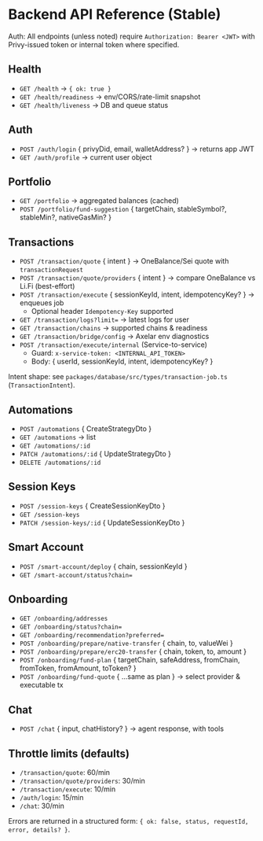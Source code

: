 # Backend API Reference (Stable)

Auth: All endpoints (unless noted) require `Authorization: Bearer <JWT>` with Privy-issued token or internal token where specified.

## Health
- `GET /health` → `{ ok: true }`
- `GET /health/readiness` → env/CORS/rate-limit snapshot
- `GET /health/liveness` → DB and queue status

## Auth
- `POST /auth/login` { privyDid, email, walletAddress? } → returns app JWT
- `GET /auth/profile` → current user object

## Portfolio
- `GET /portfolio` → aggregated balances (cached)
- `POST /portfolio/fund-suggestion` { targetChain, stableSymbol?, stableMin?, nativeGasMin? }

## Transactions
- `POST /transaction/quote` { intent } → OneBalance/Sei quote with `transactionRequest`
- `POST /transaction/quote/providers` { intent } → compare OneBalance vs Li.Fi (best-effort)
- `POST /transaction/execute` { sessionKeyId, intent, idempotencyKey? } → enqueues job
  - Optional header `Idempotency-Key` supported
- `GET /transaction/logs?limit=` → latest logs for user
- `GET /transaction/chains` → supported chains & readiness
- `GET /transaction/bridge/config` → Axelar env diagnostics
- `POST /transaction/execute/internal` (Service-to-service)
  - Guard: `x-service-token: <INTERNAL_API_TOKEN>`
  - Body: { userId, sessionKeyId, intent, idempotencyKey? }

Intent shape: see `packages/database/src/types/transaction-job.ts` (`TransactionIntent`).

## Automations
- `POST /automations` { CreateStrategyDto }
- `GET /automations` → list
- `GET /automations/:id`
- `PATCH /automations/:id` { UpdateStrategyDto }
- `DELETE /automations/:id`

## Session Keys
- `POST /session-keys` { CreateSessionKeyDto }
- `GET /session-keys`
- `PATCH /session-keys/:id` { UpdateSessionKeyDto }

## Smart Account
- `POST /smart-account/deploy` { chain, sessionKeyId }
- `GET /smart-account/status?chain=`

## Onboarding
- `GET /onboarding/addresses`
- `GET /onboarding/status?chain=`
- `GET /onboarding/recommendation?preferred=`
- `POST /onboarding/prepare/native-transfer` { chain, to, valueWei }
- `POST /onboarding/prepare/erc20-transfer` { chain, token, to, amount }
- `POST /onboarding/fund-plan` { targetChain, safeAddress, fromChain, fromToken, fromAmount, toToken? }
- `POST /onboarding/fund-quote` { ...same as plan } → select provider & executable tx

## Chat
- `POST /chat` { input, chatHistory? } → agent response, with tools

## Throttle limits (defaults)
- `/transaction/quote`: 60/min
- `/transaction/quote/providers`: 30/min
- `/transaction/execute`: 10/min
- `/auth/login`: 15/min
- `/chat`: 30/min

Errors are returned in a structured form: `{ ok: false, status, requestId, error, details? }`.

